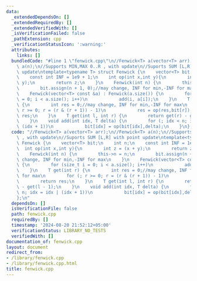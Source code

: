 ```yaml
---
data:
  _extendedDependsOn: []
  _extendedRequiredBy: []
  _extendedVerifiedWith: []
  _isVerificationFailed: false
  _pathExtension: cpp
  _verificationStatusIcon: ':warning:'
  attributes:
    links: []
  bundledCode: "#line 1 \"fenwick.cpp\"\n//Fenwick<T> a(vector<T> arr);\n//Fenwick<T>\
    \ a(n);\n//Supports MIN,MAX 0..R , with update\n//Suports SUM [L,R] with point\
    \ update\ntemplate<typename T> struct Fenwick {\n    vector<T> bit;\n    int n;\n\
    \    const int INF = 1e9 + 1;\n    int op(int x,int y){\n        int z = (x +\
    \ y);\n        return z;\n    }\n    Fenwick(int n) {\n        this->n = n;\n\
    \        bit.assign(n + 1, 0);//may change, INF for min,-INF for max\n    }\n\
    \    Fenwick(vector<T> const &a) : Fenwick(a.size()) {\n        for (size_t i\
    \ = 0; i < a.size(); i++)\n            add(i, a[i]);\n    }\n    T get(int r)\
    \ {\n        int res = 0;//may change, INF for min,-INF for max\n        for (;\
    \ r >= 0; r = (r & (r + 1)) - 1)\n            res = op(res,bit[r]);\n        return\
    \ res;\n    }\n    T get(int l, int r) {\n        return get(r) - get(l - 1);\n\
    \    }\n    void add(int idx, T delta) {\n        for (; idx < n; idx = idx |\
    \ (idx + 1))\n            bit[idx] = op(bit[idx],delta);\n    }\n};\n"
  code: "//Fenwick<T> a(vector<T> arr);\n//Fenwick<T> a(n);\n//Supports MIN,MAX 0..R\
    \ , with update\n//Suports SUM [L,R] with point update\ntemplate<typename T> struct\
    \ Fenwick {\n    vector<T> bit;\n    int n;\n    const int INF = 1e9 + 1;\n  \
    \  int op(int x,int y){\n        int z = (x + y);\n        return z;\n    }\n\
    \    Fenwick(int n) {\n        this->n = n;\n        bit.assign(n + 1, 0);//may\
    \ change, INF for min,-INF for max\n    }\n    Fenwick(vector<T> const &a) : Fenwick(a.size())\
    \ {\n        for (size_t i = 0; i < a.size(); i++)\n            add(i, a[i]);\n\
    \    }\n    T get(int r) {\n        int res = 0;//may change, INF for min,-INF\
    \ for max\n        for (; r >= 0; r = (r & (r + 1)) - 1)\n            res = op(res,bit[r]);\n\
    \        return res;\n    }\n    T get(int l, int r) {\n        return get(r)\
    \ - get(l - 1);\n    }\n    void add(int idx, T delta) {\n        for (; idx <\
    \ n; idx = idx | (idx + 1))\n            bit[idx] = op(bit[idx],delta);\n    }\n\
    };\n"
  dependsOn: []
  isVerificationFile: false
  path: fenwick.cpp
  requiredBy: []
  timestamp: '2024-08-20 21:52:12+05:00'
  verificationStatus: LIBRARY_NO_TESTS
  verifiedWith: []
documentation_of: fenwick.cpp
layout: document
redirect_from:
- /library/fenwick.cpp
- /library/fenwick.cpp.html
title: fenwick.cpp
---
```

